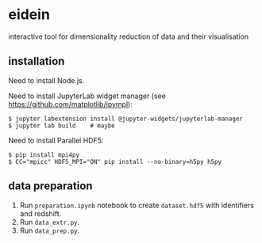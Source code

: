 # eidein

interactive tool for dimensionality reduction of data and their visualisation

## installation

Need to install Node.js.

Need to install JupyterLab widget manager (see https://github.com/matplotlib/ipympl):

    $ jupyter labextension install @jupyter-widgets/jupyterlab-manager
    $ jupyter lab build    # maybe

Need to install Parallel HDF5:

    $ pip install mpi4py
    $ CC="mpicc" HDF5_MPI="ON" pip install --no-binary=h5py h5py

## data preparation

1. Run `preparation.ipynb` notebook to create `dataset.hdf5` with identifiers and redshift.
2. Run `data_extr.py`.
3. Run `data_prep.py`.
